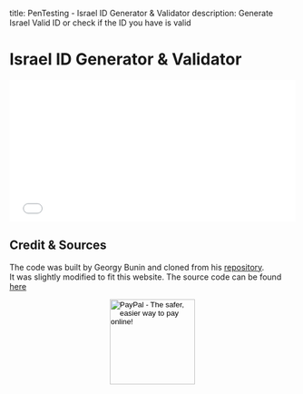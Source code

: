 title: PenTesting - Israel ID Generator & Validator
description: Generate Israel Valid ID or check if the ID you have is valid

# Israel ID Generator & Validator

<div style="overflow: hidden;">
    <iframe title="Israel ID Generator & Validator" src="/assets/IID_Generator/" scrolling="no" style="border: 0px; height: 250px; margin-top: -0px; width:100%"></iframe>
</div>

## Credit & Sources

The code was built by Georgy Bunin and cloned from his [repository](https://github.com/georgybu/IID_Generator).  
It was slightly modified to fit this website. The source code can be found [here](https://github.com/fire1ce/3os.org/tree/master/docs/assets/IID_Generator)

<!-- Donation Button -->
<form action="https://www.paypal.com/cgi-bin/webscr" method="post" target="_top" align="center"><input type="hidden" name="cmd" value="_s-xclick"><input type="hidden" name="hosted_button_id" value="Q94AU5RUD4X6A"><input type="image" src="https://raw.githubusercontent.com/fire1ce/3os.org/gh-pages/assets/images/beerDonation.png" width="150px" border="0" name="submit" alt="PayPal - The safer, easier way to pay online!"><img alt="" border="0" src="https://www.paypalobjects.com/en_US/i/scr/pixel.gif" width="1" height="1"></form>
<!-- Donation Button -->